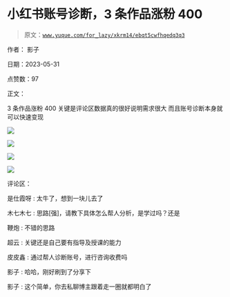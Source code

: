 # 小红书账号诊断，3 条作品涨粉 400

> 原文：[`www.yuque.com/for_lazy/xkrm14/ebqt5cwfhqedq3q3`](https://www.yuque.com/for_lazy/xkrm14/ebqt5cwfhqedq3q3)

作者： 影子

日期：2023-05-31

点赞数：97

正文：

3 条作品涨粉 400 关键是评论区数据真的很好说明需求很大 而且账号诊断本身就可以快速变现

![](img/1f5d981bd294bc31c9f2a94d06dd74c5.png)

![](img/538ff1ae552e39885aab9a8f65d9017b.png)

![](img/26071526df544b8b0aef9baa848a6169.png)

![](img/821d03f6115c7a636a37f48c402cf042.png)

评论区：

是仕霞呀 : 太牛了，想到一块儿去了

木七木七 : 思路[强]，请教下具体怎么帮人分析，是学过吗？还是

鞭炮 : 不错的思路

超云 : 关键还是自己要有指导及授课的能力

皮皮鑫 : 通过帮人诊断账号，进行咨询收费吗

影子 : 哈哈，刚好刷到了分享下

影子 : 这个简单，你去私聊博主跟着走一圈就都明白了



